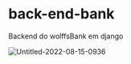 # back-end-bank
Backend do wolffsBank  em django



![Untitled-2022-08-15-0936](https://user-images.githubusercontent.com/112044620/197209529-f129d0b1-5fa6-4520-9ffb-70c2a89f5d03.svg)
